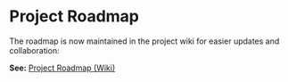 # Project Roadmap

The roadmap is now maintained in the project wiki for easier updates and collaboration:

**See:** [Project Roadmap (Wiki)](../researcharr.wiki/Roadmap.md)

